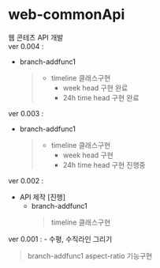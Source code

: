 # web-commonApi

웹 콘테츠 API 개발 <br/>
ver 0.004 :
- branch-addfunc1
  > - timeline 클래스구현<br/>
  >   - week head 구현 완료<br/>
  >   - 24h time head 구현 완료<br/>
     
ver 0.003 :
- branch-addfunc1
  > - timeline 클래스구현<br/>
  >   - week head 구현<br/>
  >   - 24h time head 구현 진행중<br/>

ver 0.002 :

- API 제작 [진행]
  - branch-addfunc1
    > timeline 클래스구현

ver 0.001 : - 수평, 수직라인 그리기

> branch-addfunc1
> aspect-ratio 기능구현
